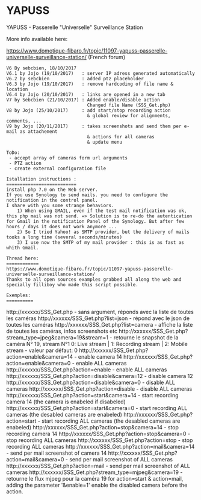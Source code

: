 # YAPUSS
YAPUSS - Passerelle "Universelle" Surveillance Station

More info available here:

https://www.domotique-fibaro.fr/topic/11097-yapuss-passerelle-universelle-surveillance-station/ (French forum)

    V6 By sebcbien, 18/10/2017
    V6.1 by Jojo (19/10/2017) 	: server IP adress generated automatically
	V6.2 by sebcbien 			: added ptz placeholder
	V6.3 by Jojo (19/10/2017) 	: remove hardcoding of file name & location
	V6.4 by Jojo (20/10/2017) 	: links are opened in a new tab
	V7 by Sebcbien (21/10/2017) : Added enable/disable action
	                              Changed file Name (SSS_Get.php)
	V8 by Jojo (25/10/2017) 	: add start/stop recording action
							  	  & global review for alignments, comments, ...
	V9 by Jojo (20/11/2017) 	: takes screenshots and send them per e-mail as attachement
							      & actions for all cameras
							      & update menu

	ToDo:
	 - accept array of cameras form url arguments
	 - PTZ action
	 - create external configuration file

	Istallation instructions :
	==========================
 	install php 7.0 on the Web server.
 	If you use Synology to send mails. you need to configure the notification in the control panel.
 	I share with you some strange behaviors.
 		1) When using GMAIL, even if the test mail notification was ok, this php mail was not send. => Solution is to re-do the autentication for Gmail in the notification Panel of the Synology. But after few hours / days it does not work anymore ...
 		2) So I tried Yahoo! as SMTP provider, but the delivery of mails tooks a long time (several seconds/minutes)
		3) I use now the SMTP of my mail provider : this is as fast as whith Gmail.

    Thread here:
    ============
    https://www.domotique-fibaro.fr/topic/11097-yapuss-passerelle-universelle-surveillance-station/
    Thanks to all open sources examples grabbed all along the web and specially filliboy who made this script possible.
 
 	Exemples:
 	==========
 http://xxxxxx/SSS_Get.php                                      - sans argument, réponds avec la liste de toutes les caméras
 http://xxxxxx/SSS_Get.php?list=json                            - répond avec le json de toutes les caméras
 http://xxxxxx/SSS_Get.php?list=camera                          - affiche la liste de toutes les caméras, infos screenshots etc
 http://xxxxxx/SSS_Get.php?stream_type=jpeg&camera=19&stream=1  - retourne le snapshot de la caméra N° 19, stream N°1
       0: Live stream | 1: Recording stream | 2: Mobile stream        - valeur par défaut: 0 
 http://xxxxxx/SSS_Get.php?action=enable&camera=14              - enable camera 14
 http://xxxxxx/SSS_Get.php?action=enable&camera=0               - enable ALL cameras
 http://xxxxxx/SSS_Get.php?action=enable                        - enable ALL cameras
 http://xxxxxx/SSS_Get.php?action=disable&camera=12             - disable camera 12
 http://xxxxxx/SSS_Get.php?action=disable&camera=0              - disable ALL cameras
 http://xxxxxx/SSS_Get.php?action=disable                       - disable ALL cameras
 http://xxxxxx/SSS_Get.php?action=start&camera=14               - start recording camera 14 (the camera is enabeled if disabeled)
 http://xxxxxx/SSS_Get.php?action=start&camera=0                - start recording ALL cameras (the desabled cameras are enabeled)
 http://xxxxxx/SSS_Get.php?action=start                         - start recording ALL cameras (the desabled cameras are enabeled)
 http://xxxxxx/SSS_Get.php?action=stop&camera=14                - stop recording camera 14
 http://xxxxxx/SSS_Get.php?action=stop&camera=0                 - stop recording ALL cameras
 http://xxxxxx/SSS_Get.php?action=stop                          - stop recording ALL cameras
 http://xxxxxx/SSS_Get.php?action=mail&camera=14                - send per mail screenshot of camera 14
 http://xxxxxx/SSS_Get.php?action=mail&camera=0                 - send per mail screenshot of ALL cameras
 http://xxxxxx/SSS_Get.php?action=mail                          - send per mail screenshot of ALL cameras
 http://xxxxxx/SSS_Get.php?stream_type=mjpeg&camera=19          - retourne le flux mjpeg pour la caméra 19
 for action=start & action=mail, adding the parameter '&enable=1' enable the disabled camera before the action.
